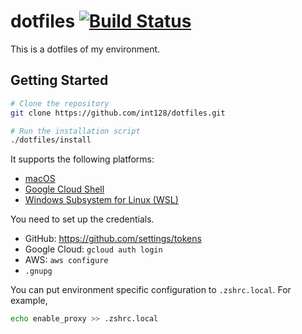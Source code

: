 # dotfiles [![Build Status](https://travis-ci.org/int128/dotfiles.svg?branch=master)](https://travis-ci.org/int128/dotfiles)

This is a dotfiles of my environment.


## Getting Started

```sh
# Clone the repository
git clone https://github.com/int128/dotfiles.git

# Run the installation script
./dotfiles/install
```

It supports the following platforms:

- [macOS](macos)
- [Google Cloud Shell](cloudshell)
- [Windows Subsystem for Linux (WSL)](wsl)

You need to set up the credentials.

- GitHub: https://github.com/settings/tokens
- Google Cloud: `gcloud auth login`
- AWS: `aws configure`
- `.gnupg`

You can put environment specific configuration to `.zshrc.local`.
For example,

```zsh
echo enable_proxy >> .zshrc.local
```
